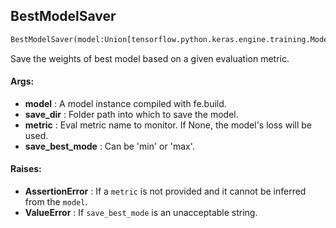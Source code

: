 ## BestModelSaver
```python
BestModelSaver(model:Union[tensorflow.python.keras.engine.training.Model, torch.nn.modules.module.Module], save_dir:str, metric:Union[str, NoneType]=None, save_best_mode:str='min') -> None
```
Save the weights of best model based on a given evaluation metric.


#### Args:

* **model** :  A model instance compiled with fe.build.
* **save_dir** :  Folder path into which to save the model.
* **metric** :  Eval metric name to monitor. If None, the model's loss will be used.
* **save_best_mode** :  Can be 'min' or 'max'.

#### Raises:

* **AssertionError** :  If a `metric` is not provided and it cannot be inferred from the `model`.
* **ValueError** :  If `save_best_mode` is an unacceptable string.